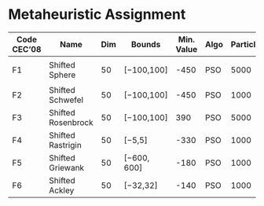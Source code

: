 # Metaheuristic Assignment

| Code CEC’08 | Name | Dim | Bounds | Min. Value | Algo | Particles | Iter. | Evals | Cognitive | Social | Inertia | Comput. Time (s) | Mean Value | Median Value | Best Value | Plot |
| --- | --- | --- | --- | --- | --- | --- | --- | --- | --- | --- | --- | --- | --- | --- | --- | --- |
| F1 | Shifted Sphere | 50 | [−100,100] | -450 | PSO | 5000 | 50 | 250K | 0.4 | 0.3 | 0.8 | 1.9 | 5690.8 | 5540.3 | 2512.7 | <img src="https://github.com/salimandre/Metaheuristic-Assignment/tree/master/cec2018/sphere/shifted_sphere_pso_50_bis.png" width="100" height="50"> |
| F2 | Shifted Schwefel | 50 | [−100,100] | -450 | PSO | 1000 | 250 | 250K | 0.4 | 0.3 | 0.8 | 3.8 | -399.9 | -400.3 | -407.2 |
| F3 | Shifted Rosenbrock | 50 | [−100,100] | 390 | PSO | 5000 | 50 | 250K | 0.4 | 0.3 | 0.8 | 6.7 | 28753075.4 | 19607298.2 | 1771071.4 |
| F4 | Shifted Rastrigin | 50 | [−5,5] | -330 | PSO | 1000 | 250 | 250K | 0.4 | 0.3 | 0.8 | 8.7 | -3.6 | 1.3 | -87.4 |
| F5 | Shifted Griewank | 50 | [−600, 600] | -180 | PSO | 1000 | 250 | 250K | 0.4 | 0.3 | 0.8 | 9.8 | -106.9 | -115.9 | -143.8
| F6 | Shifted Ackley | 50 | [−32,32] | -140 | PSO | 1000 | 250 | 250K | 0.4 | 0.3 | 0.8 | 5.7 | -126.2 | -126.2 | -130.4 |
